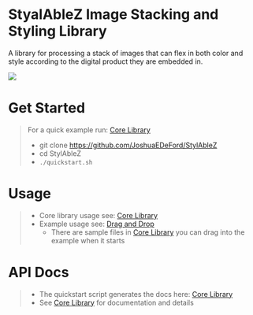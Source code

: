 # StyalAbleZ Image Stacking and Styling Library

A library for processing a stack of images that can flex in both color and style according to the digital product they are embedded in.

![](/image/splash.png?raw=true)

# Get Started

> For a quick example run: [Core Library](core)
> * git clone https://github.com/JoshuaEDeFord/StylAbleZ
> * cd StylAbleZ
> * `./quickstart.sh`

# Usage

> * Core library usage see: [Core Library](core/README.md)
> * Example usage see: [Drag and Drop](dnd/README.md)
>   * There are sample files in [Core Library](examples/sample_images)  you can drag into the example when it starts
 
# API Docs
> * The quickstart script generates the docs here: [Core Library](core/docs/@stylizablez/core/0.1.0/index.htmll)
> * See [Core Library](core) for documentation and details
